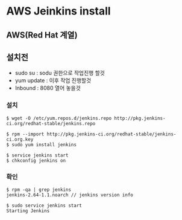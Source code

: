 # AWS Jeinkins install


## AWS(Red Hat 계열)

## 설치전

* sudo su : sodu 권한으로 작업진행 할것
* yum update : 이후 작업 진행할것
* Inbound : 8080 열어 놓을것


### 설치
```
$ wget -O /etc/yum.repos.d/jenkins.repo http://pkg.jenkins-ci.org/redhat-stable/jenkins.repo

$ rpm --import http://pkg.jenkins-ci.org/redhat-stable/jenkins-ci.org.key
$ sudo yum install jenkins

$ service jenkins start
$ chkconfig jenkins on
```

### 확인

```
$ rpm -qa | grep jenkins
jenkins-2.64-1.1.noarch // jenkins version info

$ sudo service jenkins start
Starting Jenkins
```
